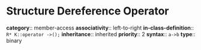 # Structure Dereference Operator

**category**:: member-access
**associativity**:: left-to-right
**in-class-definition**:: `R* K::operator ->();`
**inheritance**:: inherited
**priority**:: 2
**syntax**:: `a->b`
**type**:: binary
